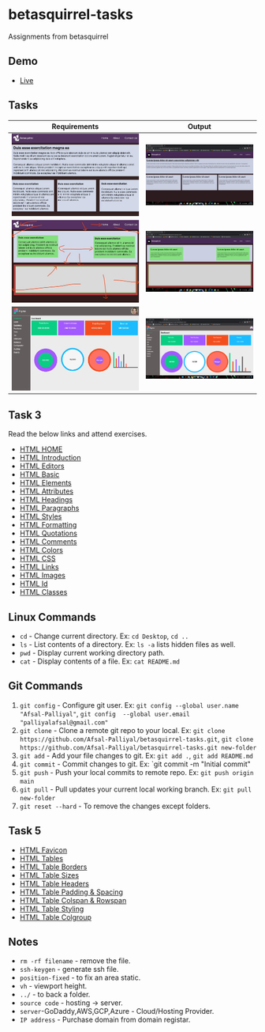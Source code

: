 # betasquirrel-tasks

Assignments from betasquirrel

## Demo

- [Live](https://afsal-palliyal.github.io/betasquirrel-tasks/)

## Tasks

| Requirements                 | Output                        |
| ---------------------------- | ----------------------------- |
| ![Task 1](images/task-1.jpg) | ![Output 1](images/out-1.png) |
| ![Task 2](images/task-2.jpg) | ![Output 2](images/out-2.png) |
| ![Task 4](images/task-4.jpg) | ![Output 4](images/out-4.png) |

## Task 3

Read the below links and attend exercises.

- [HTML HOME](https://www.w3schools.com/html/default.asp)
- [HTML Introduction](https://www.w3schools.com/html/html_intro.asp)
- [HTML Editors](https://www.w3schools.com/html/html_editors.asp)
- [HTML Basic](https://www.w3schools.com/html/html_basic.asp)
- [HTML Elements](https://www.w3schools.com/html/html_elements.asp)
- [HTML Attributes](https://www.w3schools.com/html/html_attributes.asp)
- [HTML Headings](https://www.w3schools.com/html/html_headings.asp)
- [HTML Paragraphs](https://www.w3schools.com/html/html_paragraphs.asp)
- [HTML Styles](https://www.w3schools.com/html/html_styles.asp)
- [HTML Formatting](https://www.w3schools.com/html/html_formatting.asp)
- [HTML Quotations](https://www.w3schools.com/html/html_quotation_elements.asp)
- [HTML Comments](https://www.w3schools.com/html/html_comments.asp)
- [HTML Colors](https://www.w3schools.com/html/html_colors.asp)
- [HTML CSS](https://www.w3schools.com/html/html_css.asp)
- [HTML Links](https://www.w3schools.com/html/html_links.asp)
- [HTML Images](https://www.w3schools.com/html/html_images.asp)
- [HTML Id](https://www.w3schools.com/html/html_id.asp)
- [HTML Classes](https://www.w3schools.com/html/html_classes.asp)

## Linux Commands

- `cd` - Change current directory. Ex: `cd Desktop`, `cd ..`
- `ls` - List contents of a directory. Ex: `ls -a` lists hidden files as well.
- `pwd` - Display current working directory path.
- `cat` - Display contents of a file. Ex: `cat README.md`

## Git Commands

1. `git config` - Configure git user. Ex: `git config --global user.name "Afsal-Palliyal"`, `git config  --global user.email "palliyalafsal@gmail.com"`
2. `git clone` - Clone a remote git repo to your local. Ex: `git clone https://github.com/Afsal-Palliyal/betasquirrel-tasks.git`, `git clone https://github.com/Afsal-Palliyal/betasquirrel-tasks.git new-folder`
3. `git add` - Add your file changes to git. Ex: `git add .`, `git add README.md`
4. `git commit` - Commit changes to git. Ex: `git commit -m "Initial commit"
5. `git push` - Push your local commits to remote repo. Ex: `git push origin main`
6. `git pull` - Pull updates your current local working branch. Ex: `git pull new-folder`
7. `git reset --hard` - To remove the changes except folders.

## Task 5

- [HTML Favicon](https://www.w3schools.com/html/html_favicon.asp)
- [HTML Tables](https://www.w3schools.com/html/html_tables.asp)
- [HTML Table Borders](https://www.w3schools.com/html/html_table_borders.asp)
- [HTML Table Sizes](https://www.w3schools.com/html/html_table_sizes.asp)
- [HTML Table Headers](https://www.w3schools.com/html/html_table_headers.asp)
- [HTML Table Padding & Spacing](https://www.w3schools.com/html/html_table_padding_spacing.asp)
- [HTML Table Colspan & Rowspan](https://www.w3schools.com/html/html_table_colspan_rowspan.asp)
- [HTML Table Styling](https://www.w3schools.com/html/html_table_styling.asp)
- [HTML Table Colgroup](https://www.w3schools.com/html/html_table_colgroup.asp)

## Notes

- `rm -rf filename` - remove the file.
- `ssh-keygen` - generate ssh file.
- `position-fixed` - to fix an area static.
- `vh` - viewport height.
- `../` - to back a folder.
- `source code` - hosting -> server.
- `server`-GoDaddy,AWS,GCP,Azure - Cloud/Hosting Provider.
- `IP address` - Purchase domain from domain registar.


